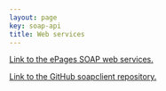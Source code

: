 ```yaml
---
layout: page
key: soap-api
title: Web services
---
```


[Link to the ePages SOAP web services.](https://bintray.com/artifact/download/epages/maven/de.epages.soapclient-documentation/1.4.16/de.epages.soapclient-documentation-1.4.16.zip)

[Link to the GitHub soapclient repository.](https://github.com/ePages-de/soapclient)
